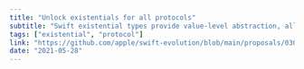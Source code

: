```yaml
---
title: "Unlock existentials for all protocols"
subtitle: "Swift existential types provide value-level abstraction, allowing values of varying concrete types to be used interchangeably as values of the same existential type. In this accepted Swift evolution proposal, the authors outline their objective of alleviating some current limitations which impact the ability to use protocols as existential types."
tags: ["existential", "protocol"]
link: "https://github.com/apple/swift-evolution/blob/main/proposals/0309-unlock-existential-types-for-all-protocols.md"
date: "2021-05-28"
---
```


